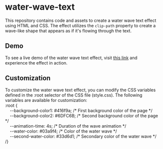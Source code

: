 # water-wave-text
This repository contains code and assets to create a water wave text effect using HTML and CSS. The effect utilizes the `clip-path` property to create a wave-like shape that appears as if it's flowing through the text.

## Demo
To see a live demo of the water wave text effect, visit [this link](https://codepen.io/jaswoo73/pen/zYMWdGr) and experience the effect in action.

## Customization
To customize the water wave text effect, you can modify the CSS variables defined in the :root selector of the CSS file (style.css). The following variables are available for customization: <br>
:root {
    <br>&nbsp;&nbsp;&nbsp;&nbsp;--background-color1: #416f9a;            /\* First background color of the page \*/
    <br>&nbsp;&nbsp;&nbsp;&nbsp;--background-color2: #6DFC6B;            /\* Second background color of the page \*/
    <br>&nbsp;&nbsp;&nbsp;&nbsp;--animation-time: 4s;                     /\* Duration of the wave animation \*/
    <br>&nbsp;&nbsp;&nbsp;&nbsp;--water-color: #03a9f4;                   /\* Color of the water wave \*/
    <br>&nbsp;&nbsp;&nbsp;&nbsp;--second-water-color: #33d6d1;            /\* Secondary color of the water wave \*/
<br>/}
